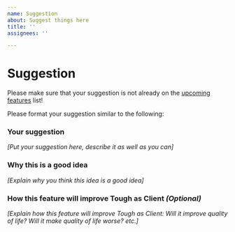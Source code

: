 ```yaml
---
name: Suggestion
about: Suggest things here
title: ''
assignees: ''

---
```


# Suggestion
Please make sure that your suggestion is not already on the [upcoming features](https://github.com/fishcute/ToughAsClient/wiki/Upcoming-Features) list!

Please format your suggestion similar to the following:

### Your suggestion
*[Put your suggestion here, describe it as well as you can]*
### Why this is a good idea
*[Explain why you think this idea is a good idea]*
### How this feature will improve Tough as Client *(Optional)*
*[Explain how this feature will improve Tough as Client: Will it improve quality of life? Will it make quality of life worse? etc.]*
